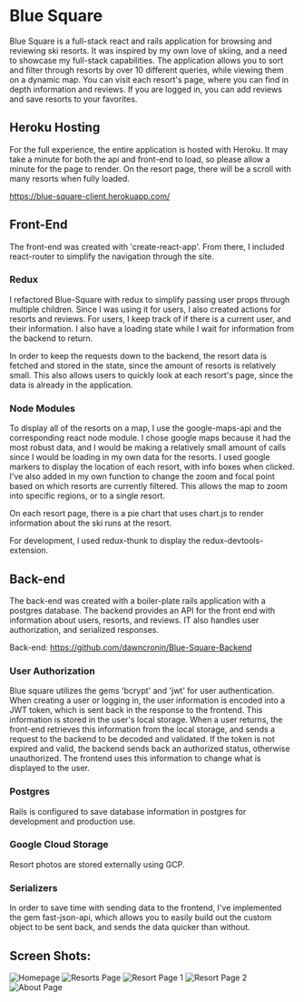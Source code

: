 # Blue Square

Blue Square is a full-stack react and rails application for browsing and reviewing ski resorts. It was inspired by my own love of skiing, and a need to showcase my full-stack capabilities. The application allows you to sort and filter through resorts by over 10 different queries, while viewing them on a dynamic map. You can visit each resort's page, where you can find in depth information and reviews. If you are logged in, you can add reviews and save resorts to your favorites.

## Heroku Hosting

For the full experience, the entire application is hosted with Heroku. It may take a minute for both the api and front-end to load, so please allow a minute for the page to render. On the resort page, there will be a scroll with many resorts when fully loaded.

https://blue-square-client.herokuapp.com/


## Front-End

The front-end was created with 'create-react-app'. From there, I included react-router to simplify the navigation through the site. 

### Redux

I refactored Blue-Square with redux to simplify passing user props through multiple children. Since I was using it for users, I also created actions for resorts and reviews. For users, I keep track of if there is a current user, and their information. I also have a loading state while I wait for information from the backend to return. 

In order to keep the requests down to the backend, the resort data is fetched and stored in the state, since the amount of resorts is relatively small. This also allows users to quickly look at each resort's page, since the data is already in the application.
 
### Node Modules

To display all of the resorts on a map, I use the google-maps-api and the corresponding react node module. I chose google maps because it had the most robust data, and I would be making a relatively small amount of calls since I would be loading in my own data for the resorts. I used google markers to display the location of each resort, with info boxes when clicked. I've also added in my own function to change the zoom and focal point based on which resorts are currently filtered. This allows the map to zoom into specific regions, or to a single resort. 

On each resort page, there is a pie chart that uses chart.js to render information about the ski runs at the resort. 

For development, I used redux-thunk to display the redux-devtools-extension.

## Back-end
 
The back-end was created with a boiler-plate rails application with a postgres database. The backend provides an API for the front end with information about users, resorts, and reviews. IT also handles user authorization, and serialized responses.
 
Back-end: https://github.com/dawncronin/Blue-Square-Backend
 
### User Authorization
 
Blue square utilizes the gems 'bcrypt' and 'jwt' for user authentication. When creating a user or logging in, the user information is encoded into a JWT token, which is sent back in the response to the frontend. This information is stored in the user's local storage. When a user returns, the front-end retrieves this information from the local storage, and sends a request to the backend to be decoded and validated. If the token is not expired and valid, the backend sends back an authorized status, otherwise unauthorized. The frontend uses this information to change what is displayed to the user.
 
### Postgres
 
Rails is configured to save database information in postgres for development and production use. 
 
### Google Cloud Storage
 
Resort photos are stored externally using GCP.
 
### Serializers
 
In order to save time with sending data to the frontend, I've implemented the gem fast-json-api, which allows you to easily build out the custom object to be sent back, and sends the data quicker than without.
 
## Screen Shots:

![Homepage](https://user-images.githubusercontent.com/12172077/106529372-35325200-649f-11eb-8496-07ac45d28a87.PNG)
![Resorts Page](https://user-images.githubusercontent.com/12172077/106529381-38c5d900-649f-11eb-9966-3be25b2f7915.PNG)
![Resort Page 1](https://user-images.githubusercontent.com/12172077/106529374-36637f00-649f-11eb-8044-6e48c0491aa7.PNG)
![Resort Page 2](https://user-images.githubusercontent.com/12172077/106529377-382d4280-649f-11eb-8a7f-9c09ea51a644.PNG)
![About Page](https://user-images.githubusercontent.com/12172077/106529371-3499bb80-649f-11eb-8c58-fc7dab4fd6f7.PNG)
